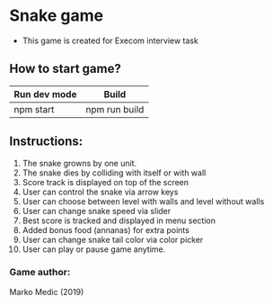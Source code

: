 # Snake game

- This game is created for Execom interview task

## How to start game?

| Run dev mode |     Build     |
| ------------ | :-----------: |
| npm start    | npm run build |

## Instructions:

1. The snake growns by one unit.
2. The snake dies by colliding with itself or with wall
3. Score track is displayed on top of the screen
4. User can control the snake via arrow keys
5. User can choose between level with walls and level without walls
6. User can change snake speed via slider
7. Best score is tracked and displayed in menu section
8. Added bonus food (annanas) for extra points
9. User can change snake tail color via color picker
10. User can play or pause game anytime.

### Game author:

Marko Medic (2019)
